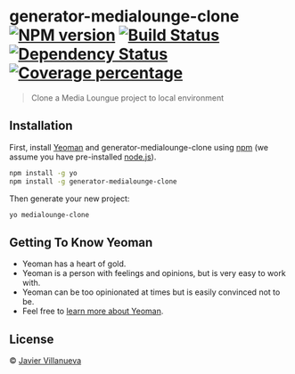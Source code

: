# generator-medialounge-clone [![NPM version][npm-image]][npm-url] [![Build Status][travis-image]][travis-url] [![Dependency Status][daviddm-image]][daviddm-url] [![Coverage percentage][coveralls-image]][coveralls-url]
> Clone a Media Loungue project to local environment

## Installation

First, install [Yeoman](http://yeoman.io) and generator-medialounge-clone using [npm](https://www.npmjs.com/) (we assume you have pre-installed [node.js](https://nodejs.org/)).

```bash
npm install -g yo
npm install -g generator-medialounge-clone
```

Then generate your new project:

```bash
yo medialounge-clone
```

## Getting To Know Yeoman

 * Yeoman has a heart of gold.
 * Yeoman is a person with feelings and opinions, but is very easy to work with.
 * Yeoman can be too opinionated at times but is easily convinced not to be.
 * Feel free to [learn more about Yeoman](http://yeoman.io/).

## License

 © [Javier Villanueva](http://www.medialounge.co.uk/)


[npm-image]: https://badge.fury.io/js/generator-medialounge-clone.svg
[npm-url]: https://npmjs.org/package/generator-medialounge-clone
[travis-image]: https://travis-ci.org/jahvi/generator-medialounge-clone.svg?branch=master
[travis-url]: https://travis-ci.org/jahvi/generator-medialounge-clone
[daviddm-image]: https://david-dm.org/jahvi/generator-medialounge-clone.svg?theme=shields.io
[daviddm-url]: https://david-dm.org/jahvi/generator-medialounge-clone
[coveralls-image]: https://coveralls.io/repos/jahvi/generator-medialounge-clone/badge.svg
[coveralls-url]: https://coveralls.io/r/jahvi/generator-medialounge-clone

